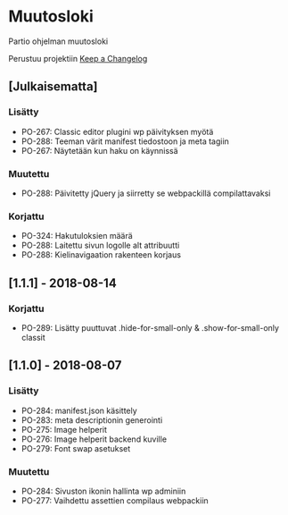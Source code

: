 # Muutosloki
Partio ohjelman muutosloki

Perustuu projektiin [Keep a Changelog](http://keepachangelog.com/en/1.0.0/)

## [Julkaisematta]

### Lisätty
- PO-267: Classic editor plugini wp päivityksen myötä
- PO-288: Teeman värit manifest tiedostoon ja meta tagiin
- PO-267: Näytetään kun haku on käynnissä

### Muutettu
- PO-288: Päivitetty jQuery ja siirretty se webpackillä compilattavaksi

### Korjattu
- PO-324: Hakutuloksien määrä
- PO-288: Laitettu sivun logolle alt attribuutti
- PO-288: Kielinavigaation rakenteen korjaus

## [1.1.1] - 2018-08-14

### Korjattu
- PO-289: Lisätty puuttuvat .hide-for-small-only & .show-for-small-only classit

## [1.1.0] - 2018-08-07

### Lisätty
- PO-284: manifest.json käsittely
- PO-283: meta descriptionin generointi
- PO-275: Image helperit
- PO-276: Image helperit backend kuville
- PO-279: Font swap asetukset

### Muutettu
- PO-284: Sivuston ikonin hallinta wp adminiin
- PO-277: Vaihdettu assettien compilaus webpackiin

